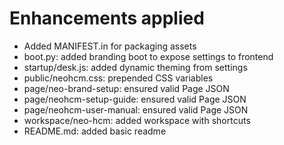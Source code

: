 # Enhancements applied

- Added MANIFEST.in for packaging assets
- boot.py: added branding boot to expose settings to frontend
- startup/desk.js: added dynamic theming from settings
- public/neohcm.css: prepended CSS variables
- page/neo-brand-setup: ensured valid Page JSON
- page/neohcm-setup-guide: ensured valid Page JSON
- page/neohcm-user-manual: ensured valid Page JSON
- workspace/neo-hcm: added workspace with shortcuts
- README.md: added basic readme